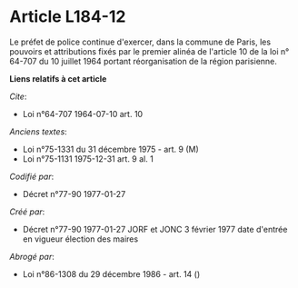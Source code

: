 # Article L184-12

Le préfet de police continue d'exercer, dans la commune de Paris, les pouvoirs et attributions fixés par le premier alinéa de
l'article 10 de la loi n° 64-707 du 10 juillet 1964 portant réorganisation de la région parisienne.

**Liens relatifs à cet article**

_Cite_:

  - Loi n°64-707 1964-07-10 art. 10

_Anciens textes_:

  - Loi n°75-1331 du 31 décembre 1975 - art. 9 (M)
  - Loi n°75-1131 1975-12-31 art. 9 al. 1

_Codifié par_:

  - Décret n°77-90 1977-01-27

_Créé par_:

  - Décret n°77-90 1977-01-27 JORF et JONC 3 février 1977 date d'entrée en vigueur élection des maires

_Abrogé par_:

  - Loi n°86-1308 du 29 décembre 1986 - art. 14 ()
